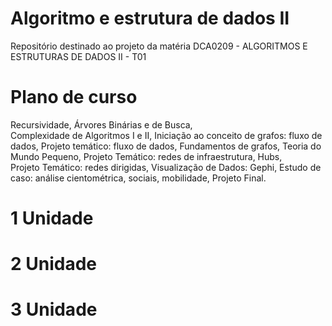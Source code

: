 # Algoritmo e estrutura de dados II
Repositório destinado ao projeto da matéria DCA0209 -  ALGORITMOS E ESTRUTURAS DE DADOS II  - T01

# Plano de curso
Recursividade, Árvores Binárias e de Busca,  	
Complexidade de Algoritmos I e II,
Iniciação ao conceito de grafos: fluxo de dados,
Projeto temático: fluxo de dados,
Fundamentos de grafos,
Teoria do Mundo Pequeno,
Projeto Temático: redes de infraestrutura,
Hubs, 	
Projeto Temático: redes dirigidas,
Visualização de Dados: Gephi,
Estudo de caso: análise cientométrica, sociais, mobilidade,
Projeto Final.


# 1 Unidade 

# 2 Unidade 

# 3 Unidade 
